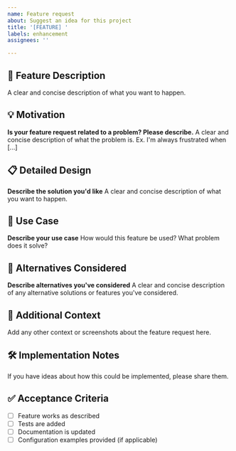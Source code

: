```yaml
---
name: Feature request
about: Suggest an idea for this project
title: '[FEATURE] '
labels: enhancement
assignees: ''

---
```


## 🚀 Feature Description
A clear and concise description of what you want to happen.

## 💡 Motivation
**Is your feature request related to a problem? Please describe.**
A clear and concise description of what the problem is. Ex. I'm always frustrated when [...]

## 📋 Detailed Design
**Describe the solution you'd like**
A clear and concise description of what you want to happen.

## 🔄 Use Case
**Describe your use case**
How would this feature be used? What problem does it solve?

## 🎯 Alternatives Considered
**Describe alternatives you've considered**
A clear and concise description of any alternative solutions or features you've considered.

## 📎 Additional Context
Add any other context or screenshots about the feature request here.

## 🛠️ Implementation Notes
If you have ideas about how this could be implemented, please share them.

## ✅ Acceptance Criteria
- [ ] Feature works as described
- [ ] Tests are added
- [ ] Documentation is updated
- [ ] Configuration examples provided (if applicable)